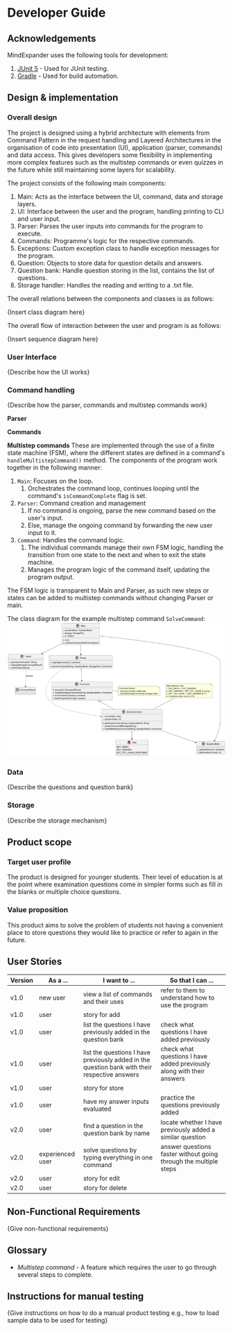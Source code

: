 # Developer Guide

## Acknowledgements

MindExpander uses the following tools for development:
1. [JUnit 5](https://junit.org/junit5/) - Used for JUnit testing.
2. [Gradle](https://gradle.org/) - Used for build automation.

## Design & implementation

### Overall design

The project is designed using a hybrid architecture with elements from Command Pattern in the request handling and
Layered Architectures in the organisation of code into presentation (UI), application (parser, commands) and data access.
This gives developers some flexibility in implementing more complex features such as the multistep commands or even quizzes
in the future while still maintaining some layers for scalability.

The project consists of the following main components:
1. Main: Acts as the interface between the UI, command, data and storage layers.
2. UI: Interface between the user and the program, handling printing to CLI and user input.
3. Parser: Parses the user inputs into commands for the program to execute.
4. Commands: Programme's logic for the respective commands.
5. Exceptions: Custom exception class to handle exception messages for the program.
6. Question: Objects to store data for question details and answers.
7. Question bank: Handle question storing in the list, contains the list of questions.
8. Storage handler: Handles the reading and writing to a .txt file.

The overall relations between the components and classes is as follows:

{Insert class diagram here}

The overall flow of interaction between the user and program is as follows:

{Insert sequence diagram here}

### User Interface

{Describe how the UI works}

### Command handling

{Describe how the parser, commands and multistep commands work}

**Parser**

**Commands**

**Multistep commands**
These are implemented through the use of a finite state machine (FSM), where the different states are defined in a command's
`handleMultistepCommand()` method. The components of the program work together in the following manner:

1. `Main`: Focuses on the loop. 
    1. Orchestrates the command loop, continues looping until the command's `isCommandComplete` flag is set.
2. `Parser`: Command creation and management
   1. If no command is ongoing, parse the new command based on the user's input.
   2. Else, manage the ongoing command by forwarding the new user input to it.
3. `Command`: Handles the command logic. 
   1. The individual commands manage their own FSM logic, handling the transition from one state to the next and when to exit the state machine.
   2. Manages the program logic of the command itself, updating the program output.

The FSM logic is transparent to Main and Parser, as such new steps or states can be added to multistep commands without changing
Parser or main.

The class diagram for the example multistep command `SolveCommand`:
![](diagrams/class/CommandHandling.png)

### Data

{Describe the questions and question bank}

### Storage

{Describe the storage mechanism}

## Product scope
### Target user profile

The product is designed for younger students. 
Their level of education is at the point where examination questions come in simpler forms such as fill in the blanks or multiple choice questions.

### Value proposition

This product aims to solve the problem of students not having a convenient place to store questions they would like to practice or refer to again in the future.

## User Stories

|Version| As a ...         | I want to ...                                                                                 | So that I can ...                                                     |
|--------|------------------|-----------------------------------------------------------------------------------------------|-----------------------------------------------------------------------|
|v1.0| new user         | view a list of commands and their uses                                                        | refer to them to understand how to use the program                    |
|v1.0| user             | <todo> story for add                                                                          |                                                                       |
|v1.0| user             | list the questions I have previously added in the question bank                               | check what questions I have added previously                          |
|v1.0| user             | list the questions I have previously added in the question bank with their respective answers | check what questions I have added previously along with their answers |
|v1.0| user             | <todo> story for store                                                                        |                                                                       |
|v1.0| user             | have my answer inputs evaluated                                                               | practice the questions previously added                               |
|v2.0| user             | find a question in the question bank by name                                                  | locate whether I have previously added a similar question             |
|v2.0| experienced user | solve questions by typing everything in one command                                           | answer questions faster without going through the multiple steps      |
|v2.0| user             | <todo> story for edit                                                                         |                                                                       |
|v2.0| user             | <todo> story for delete                                                                       |                                                                |

## Non-Functional Requirements

{Give non-functional requirements}

## Glossary

* *Multistep command* - A feature which requires the user to go through several steps to complete.

## Instructions for manual testing

{Give instructions on how to do a manual product testing e.g., how to load sample data to be used for testing}
